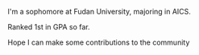 I'm a sophomore at Fudan University, majoring in AICS. 

Ranked 1st in GPA so far.

Hope I can make some contributions to the community
